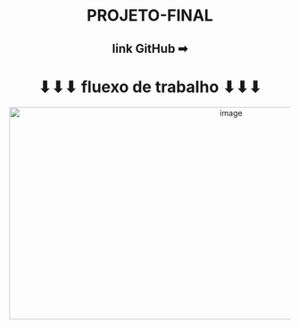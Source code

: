 <div align="center">

# PROJETO-FINAL

## link GitHub ➡

# ⬇⬇⬇ fluexo de trabalho ⬇⬇⬇

<img width="779" height="380" alt="image" src="https://github.com/user-attachments/assets/e8096d98-72a9-4413-b273-19fbdbea9112" />
</div>
